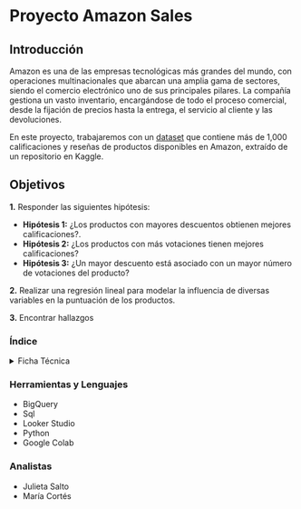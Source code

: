 # Proyecto Amazon Sales

## Introducción
Amazon es una de las empresas tecnológicas más grandes del mundo, con operaciones multinacionales que abarcan una amplia gama de sectores, siendo el comercio electrónico uno de sus principales pilares. La compañía gestiona un vasto inventario, encargándose de todo el proceso comercial, desde la fijación de precios hasta la entrega, el servicio al cliente y las devoluciones.

En este proyecto, trabajaremos con un [dataset](https://drive.google.com/file/d/15wCrW52MEIh6KtVdiW3ia1Mb7is0JPxY/view)  que contiene más de 1,000 calificaciones y reseñas de productos disponibles en Amazon, extraído de un repositorio en Kaggle. 
## Objetivos

**1.** Responder las siguientes hipótesis: 
* **Hipótesis 1:** ¿Los productos con mayores descuentos obtienen mejores calificaciones?.
* **Hipótesis 2:** ¿Los productos con más votaciones tienen mejores calificaciones?
* **Hipótesis 3:** ¿Un mayor descuento está asociado con un mayor número de votaciones del producto?

**2.** Realizar una regresión lineal para modelar la influencia de diversas variables en la puntuación de los productos.

**3.** Encontrar hallazgos 



### Índice

<details>
  <summary>Ficha Técnica</summary>
   
  
  1. [**Procesamiento y Preparación de la Base de Datos**](https://github.com/Maria-Data-Analyst/Amazon_Sales/blob/Consultas-Query/Ficha_tecnica/procesamiento.md)
     
  2. [**Análisis Exploratorio de Datos**](https://github.com/Maria-Data-Analyst/Amazon_Sales/blob/Consultas-Query/Ficha_tecnica/analisis_exploratorio.md)
     
  3.  [**Técnica de análisis**](https://github.com/Maria-Data-Analyst/Amazon_Sales/blob/Consultas-Query/Ficha_tecnica/tecnica_analisis.md)
     
  4.  [**Presentación**]()

  5.  [**Dashboard**]()



     
</details>

### Herramientas y Lenguajes 
- BigQuery
- Sql
- Looker Studio
- Python
- Google Colab


### Analistas 
- Julieta Salto
- María Cortés 
